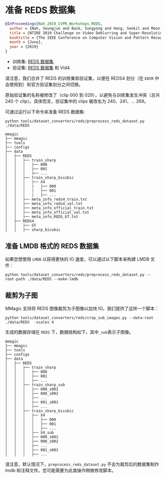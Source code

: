 # 准备 REDS 数据集

<!-- [DATASET] -->

```bibtex
@InProceedings{Nah_2019_CVPR_Workshops_REDS,
  author = {Nah, Seungjun and Baik, Sungyong and Hong, Seokil and Moon, Gyeongsik and Son, Sanghyun and Timofte, Radu and Lee, Kyoung Mu},
  title = {NTIRE 2019 Challenge on Video Deblurring and Super-Resolution: Dataset and Study},
  booktitle = {The IEEE Conference on Computer Vision and Pattern Recognition (CVPR) Workshops},
  month = {June},
  year = {2019}
}
```

- 训练集: [REDS 数据集](https://seungjunnah.github.io/Datasets/reds.html).
- 验证集: [REDS 数据集](https://seungjunnah.github.io/Datasets/reds.html) 和 Vid4.

请注意，我们合并了 REDS 的训练集和验证集，以便在 REDS4 划分（在 `EDVR` 中会使用到）和官方验证集划分之间切换。

原始验证集的名称被修改了（clip 000 到 029），以避免与训练集发生冲突（总共 240 个 clip）。具体而言，验证集中的 clips 被改名为 240、241、... 269。

可通过运行以下命令来准备 REDS 数据集:

```shell
python tools/dataset_converters/reds/preprocess_reds_dataset.py ./data/REDS
```

```text
mmagic
├── mmagic
├── tools
├── configs
├── data
│   ├── REDS
│   │   ├── train_sharp
│   │   │   ├── 000
│   │   │   ├── 001
│   │   │   ├── ...
│   │   ├── train_sharp_bicubic
│   │   │   ├── X4
│   │   │   |   ├── 000
│   │   │   |   ├── 001
│   │   │   |   ├── ...
│   │   ├── meta_info_reds4_train.txt
│   │   ├── meta_info_reds4_val.txt
│   │   ├── meta_info_official_train.txt
│   │   ├── meta_info_official_val.txt
│   │   ├── meta_info_REDS_GT.txt
│   ├── REDS4
│   │   ├── GT
│   │   ├── sharp_bicubic
```

## 准备 LMDB 格式的 REDS 数据集

如果您想使用 `LMDB` 以获得更快的 IO 速度，可以通过以下脚本来构建 LMDB 文件：

```shell
python tools/dataset_converters/reds/preprocess_reds_dataset.py --root-path ./data/REDS --make-lmdb
```

## 裁剪为子图

MMagic 支持将 REDS 图像裁剪为子图像以加快 IO。我们提供了这样一个脚本：

```shell
python tools/dataset_converters/reds/crop_sub_images.py --data-root ./data/REDS  -scales 4
```

生成的数据存储在 `REDS` 下，数据结构如下，其中`_sub`表示子图像。

```text
mmagic
├── mmagic
├── tools
├── configs
├── data
│   ├── REDS
│   │   ├── train_sharp
│   │   │   ├── 000
│   │   │   ├── 001
│   │   │   ├── ...
│   │   ├── train_sharp_sub
│   │   │   ├── 000_s001
│   │   │   ├── 000_s002
│   │   │   ├── ...
│   │   │   ├── 001_s001
│   │   │   ├── ...
│   │   ├── train_sharp_bicubic
│   │   │   ├── X4
│   │   │   │   ├── 000
│   │   │   │   ├── 001
│   │   │   │   ├── ...
│   │   │   ├── X4_sub
│   │   │   ├── 000_s001
│   │   │   ├── 000_s002
│   │   │   ├── ...
│   │   │   ├── 001_s001
│   │   │   ├── ...
```

请注意，默认情况下，`preprocess_reds_dataset.py` 不会为裁剪后的数据集制作 lmdb 和注释文件。您可能需要为此类操作稍微修改脚本。
